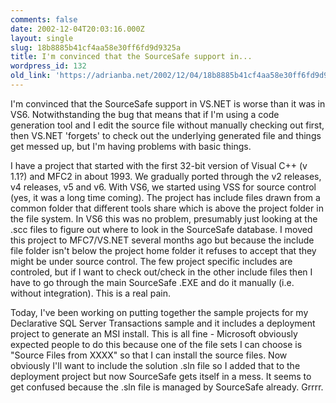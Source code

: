 ```yaml
---
comments: false
date: 2002-12-04T20:03:16.000Z
layout: single
slug: 18b8885b41cf4aa58e30ff6fd9d9325a
title: I'm convinced that the SourceSafe support in...
wordpress_id: 132
old_link: 'https://adrianba.net/2002/12/04/18b8885b41cf4aa58e30ff6fd9d9325a/'
---
```

I'm convinced that the SourceSafe support in VS.NET is worse
than it was in VS6. Notwithstanding the bug that means that if I'm
using a code generation tool and I edit the source file without
manually checking out first, then VS.NET 'forgets' to check out the
underlying generated file and things get messed up, but I'm having
problems with basic things.

I have a project that started with the first 32-bit version of
Visual C++ (v 1.1?) and MFC2 in about 1993. We gradually ported
through the v2 releases, v4 releases, v5 and v6. With VS6, we
started using VSS for source control (yes, it was a long time
coming). The project has include files drawn from a common folder
that different tools share which is above the project folder in the
file system. In VS6 this was no problem, presumably just looking at
the .scc files to figure out where to look in the SourceSafe
database. I moved this project to MFC7/VS.NET several months ago
but because the include file folder isn't below the project home
folder it refuses to accept that they might be under source
control. The few project specific includes are controled, but if I
want to check out/check in the other include files then I have to
go through the main SourceSafe .EXE and do it manually (i.e.
without integration). This is a real pain.

Today, I've been working on putting together the sample projects
for my Declarative SQL Server Transactions sample and it includes a
deployment project to generate an MSI install. This is all fine -
Microsoft obviously expected people to do this because one of the
file sets I can choose is "Source Files from XXXX" so that I can
install the source files. Now obviously I'll want to include the
solution .sln file so I added that to the deployment project but
now SourceSafe gets itself in a mess. It seems to get confused
because the .sln file is managed by SourceSafe already. Grrrr.
